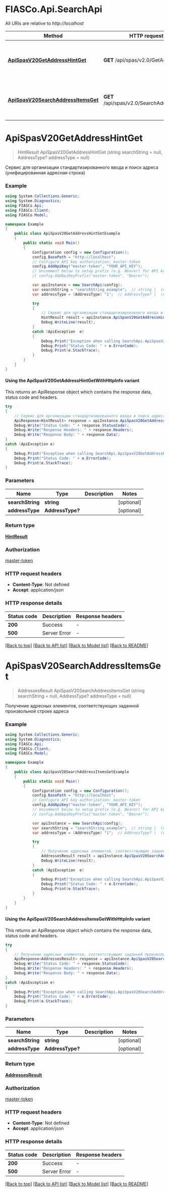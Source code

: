 # FIASCo.Api.SearchApi

All URIs are relative to *http://localhost*

| Method | HTTP request | Description |
|--------|--------------|-------------|
| [**ApiSpasV20GetAddressHintGet**](SearchApi.md#apispasv20getaddresshintget) | **GET** /api/spas/v2.0/GetAddressHint | Сервис для организации стандартизированного ввода и поиск адреса (унифицированная адресная строка) |
| [**ApiSpasV20SearchAddressItemsGet**](SearchApi.md#apispasv20searchaddressitemsget) | **GET** /api/spas/v2.0/SearchAddressItems | Получение адресных элементов, соответствующих заданной произвольной строке адреса |

<a id="apispasv20getaddresshintget"></a>
# **ApiSpasV20GetAddressHintGet**
> HintResult ApiSpasV20GetAddressHintGet (string searchString = null, AddressType? addressType = null)

Сервис для организации стандартизированного ввода и поиск адреса (унифицированная адресная строка)

### Example
```csharp
using System.Collections.Generic;
using System.Diagnostics;
using FIASCo.Api;
using FIASCo.Client;
using FIASCo.Model;

namespace Example
{
    public class ApiSpasV20GetAddressHintGetExample
    {
        public static void Main()
        {
            Configuration config = new Configuration();
            config.BasePath = "http://localhost";
            // Configure API key authorization: master-token
            config.AddApiKey("master-token", "YOUR_API_KEY");
            // Uncomment below to setup prefix (e.g. Bearer) for API key, if needed
            // config.AddApiKeyPrefix("master-token", "Bearer");

            var apiInstance = new SearchApi(config);
            var searchString = "searchString_example";  // string |  (optional) 
            var addressType = (AddressType) "1";  // AddressType? |  (optional) 

            try
            {
                // Сервис для организации стандартизированного ввода и поиск адреса (унифицированная адресная строка)
                HintResult result = apiInstance.ApiSpasV20GetAddressHintGet(searchString, addressType);
                Debug.WriteLine(result);
            }
            catch (ApiException  e)
            {
                Debug.Print("Exception when calling SearchApi.ApiSpasV20GetAddressHintGet: " + e.Message);
                Debug.Print("Status Code: " + e.ErrorCode);
                Debug.Print(e.StackTrace);
            }
        }
    }
}
```

#### Using the ApiSpasV20GetAddressHintGetWithHttpInfo variant
This returns an ApiResponse object which contains the response data, status code and headers.

```csharp
try
{
    // Сервис для организации стандартизированного ввода и поиск адреса (унифицированная адресная строка)
    ApiResponse<HintResult> response = apiInstance.ApiSpasV20GetAddressHintGetWithHttpInfo(searchString, addressType);
    Debug.Write("Status Code: " + response.StatusCode);
    Debug.Write("Response Headers: " + response.Headers);
    Debug.Write("Response Body: " + response.Data);
}
catch (ApiException e)
{
    Debug.Print("Exception when calling SearchApi.ApiSpasV20GetAddressHintGetWithHttpInfo: " + e.Message);
    Debug.Print("Status Code: " + e.ErrorCode);
    Debug.Print(e.StackTrace);
}
```

### Parameters

| Name | Type | Description | Notes |
|------|------|-------------|-------|
| **searchString** | **string** |  | [optional]  |
| **addressType** | **AddressType?** |  | [optional]  |

### Return type

[**HintResult**](HintResult.md)

### Authorization

[master-token](../README.md#master-token)

### HTTP request headers

 - **Content-Type**: Not defined
 - **Accept**: application/json


### HTTP response details
| Status code | Description | Response headers |
|-------------|-------------|------------------|
| **200** | Success |  -  |
| **500** | Server Error |  -  |

[[Back to top]](#) [[Back to API list]](../README.md#documentation-for-api-endpoints) [[Back to Model list]](../README.md#documentation-for-models) [[Back to README]](../README.md)

<a id="apispasv20searchaddressitemsget"></a>
# **ApiSpasV20SearchAddressItemsGet**
> AddressesResult ApiSpasV20SearchAddressItemsGet (string searchString = null, AddressType? addressType = null)

Получение адресных элементов, соответствующих заданной произвольной строке адреса

### Example
```csharp
using System.Collections.Generic;
using System.Diagnostics;
using FIASCo.Api;
using FIASCo.Client;
using FIASCo.Model;

namespace Example
{
    public class ApiSpasV20SearchAddressItemsGetExample
    {
        public static void Main()
        {
            Configuration config = new Configuration();
            config.BasePath = "http://localhost";
            // Configure API key authorization: master-token
            config.AddApiKey("master-token", "YOUR_API_KEY");
            // Uncomment below to setup prefix (e.g. Bearer) for API key, if needed
            // config.AddApiKeyPrefix("master-token", "Bearer");

            var apiInstance = new SearchApi(config);
            var searchString = "searchString_example";  // string |  (optional) 
            var addressType = (AddressType) "1";  // AddressType? |  (optional) 

            try
            {
                // Получение адресных элементов, соответствующих заданной произвольной строке адреса
                AddressesResult result = apiInstance.ApiSpasV20SearchAddressItemsGet(searchString, addressType);
                Debug.WriteLine(result);
            }
            catch (ApiException  e)
            {
                Debug.Print("Exception when calling SearchApi.ApiSpasV20SearchAddressItemsGet: " + e.Message);
                Debug.Print("Status Code: " + e.ErrorCode);
                Debug.Print(e.StackTrace);
            }
        }
    }
}
```

#### Using the ApiSpasV20SearchAddressItemsGetWithHttpInfo variant
This returns an ApiResponse object which contains the response data, status code and headers.

```csharp
try
{
    // Получение адресных элементов, соответствующих заданной произвольной строке адреса
    ApiResponse<AddressesResult> response = apiInstance.ApiSpasV20SearchAddressItemsGetWithHttpInfo(searchString, addressType);
    Debug.Write("Status Code: " + response.StatusCode);
    Debug.Write("Response Headers: " + response.Headers);
    Debug.Write("Response Body: " + response.Data);
}
catch (ApiException e)
{
    Debug.Print("Exception when calling SearchApi.ApiSpasV20SearchAddressItemsGetWithHttpInfo: " + e.Message);
    Debug.Print("Status Code: " + e.ErrorCode);
    Debug.Print(e.StackTrace);
}
```

### Parameters

| Name | Type | Description | Notes |
|------|------|-------------|-------|
| **searchString** | **string** |  | [optional]  |
| **addressType** | **AddressType?** |  | [optional]  |

### Return type

[**AddressesResult**](AddressesResult.md)

### Authorization

[master-token](../README.md#master-token)

### HTTP request headers

 - **Content-Type**: Not defined
 - **Accept**: application/json


### HTTP response details
| Status code | Description | Response headers |
|-------------|-------------|------------------|
| **200** | Success |  -  |
| **500** | Server Error |  -  |

[[Back to top]](#) [[Back to API list]](../README.md#documentation-for-api-endpoints) [[Back to Model list]](../README.md#documentation-for-models) [[Back to README]](../README.md)

